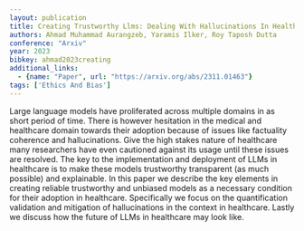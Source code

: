 ```yaml
---
layout: publication
title: Creating Trustworthy Llms: Dealing With Hallucinations In Healthcare AI
authors: Ahmad Muhammad Aurangzeb, Yaramis Ilker, Roy Taposh Dutta
conference: "Arxiv"
year: 2023
bibkey: ahmad2023creating
additional_links:
  - {name: "Paper", url: "https://arxiv.org/abs/2311.01463"}
tags: ['Ethics And Bias']
---
```

Large language models have proliferated across multiple domains in as short period of time. There is however hesitation in the medical and healthcare domain towards their adoption because of issues like factuality coherence and hallucinations. Give the high stakes nature of healthcare many researchers have even cautioned against its usage until these issues are resolved. The key to the implementation and deployment of LLMs in healthcare is to make these models trustworthy transparent (as much possible) and explainable. In this paper we describe the key elements in creating reliable trustworthy and unbiased models as a necessary condition for their adoption in healthcare. Specifically we focus on the quantification validation and mitigation of hallucinations in the context in healthcare. Lastly we discuss how the future of LLMs in healthcare may look like.
